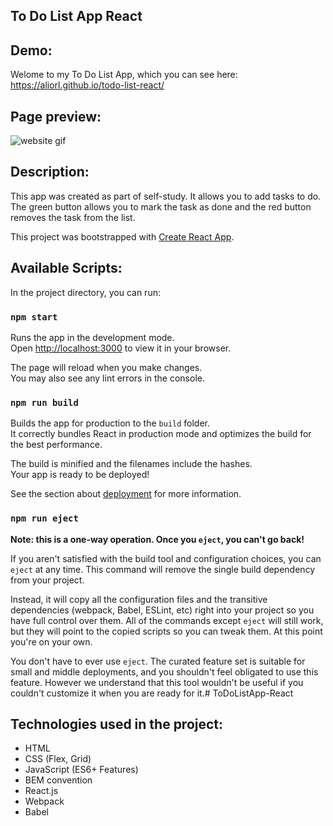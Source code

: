 ## To Do List App React

## Demo:

Welome to my To Do List App, which you can see here: https://aliorl.github.io/todo-list-react/
## Page preview:

![website gif](https://media.giphy.com/media/tYZGLiVC93hehNB4QO/giphy.gif)

## Description:

This app was created as part of self-study. It allows you to add tasks to do. The green button allows you to mark the task as done and the red button removes the task from the list.

This project was bootstrapped with [Create React App](https://github.com/facebook/create-react-app).

## Available Scripts:

In the project directory, you can run:

### `npm start`

Runs the app in the development mode.\
Open [http://localhost:3000](http://localhost:3000) to view it in your browser.

The page will reload when you make changes.\
You may also see any lint errors in the console.

### `npm run build`

Builds the app for production to the `build` folder.\
It correctly bundles React in production mode and optimizes the build for the best performance.

The build is minified and the filenames include the hashes.\
Your app is ready to be deployed!

See the section about [deployment](https://facebook.github.io/create-react-app/docs/deployment) for more information.

### `npm run eject`

**Note: this is a one-way operation. Once you `eject`, you can't go back!**

If you aren't satisfied with the build tool and configuration choices, you can `eject` at any time. This command will remove the single build dependency from your project.

Instead, it will copy all the configuration files and the transitive dependencies (webpack, Babel, ESLint, etc) right into your project so you have full control over them. All of the commands except `eject` will still work, but they will point to the copied scripts so you can tweak them. At this point you're on your own.

You don't have to ever use `eject`. The curated feature set is suitable for small and middle deployments, and you shouldn't feel obligated to use this feature. However we understand that this tool wouldn't be useful if you couldn't customize it when you are ready for it.# ToDoListApp-React

## Technologies used in the project:
- HTML
- CSS (Flex, Grid)
- JavaScript (ES6+ Features)
- BEM convention
- React.js
- Webpack
- Babel